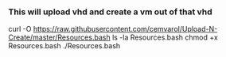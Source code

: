 ### This will upload vhd and create a vm out of that vhd



curl -O https://raw.githubusercontent.com/cemvarol/Upload-N-Create/master/Resources.bash
ls -la Resources.bash
chmod +x Resources.bash
./Resources.bash
